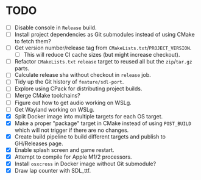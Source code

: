 # TODO
- [ ] Disable console in `Release` build.
- [ ] Install project dependencies as Git submodules instead of using CMake to fetch them?
- [ ] Get version number/release tag from `CMakeLists.txt`/`PROJECT_VERSION`.
  - [  ] This will reduce CI cache sizes (but might increase checkout).
- [ ] Refactor `CMakeLists.txt` `release` target to reused all but the `zip`/`tar.gz` parts.
- [ ] Calculate release sha without checkout in `release` job.
- [ ] Tidy up the Git history of `feature/sdl-port`.
- [ ] Explore using CPack for distributing project builds.
- [ ] Merge CMake toolchains?
- [ ] Figure out how to get audio working on WSLg.
- [ ] Get Wayland working on WSLg.
- [x] Split Docker image into multiple targets for each OS target.
- [x] Make a proper "package" target in CMake instead of using `POST_BUILD` which will not trigger if there are no changes.
- [x] Create build pipeline to build different targets and publish to GH/Releases page.
- [x] Enable splash screen and game restart.
- [x] Attempt to compile for Apple M1/2 processors.
- [x] Install `osxcross` in Docker image without Git submodule?
- [x] Draw lap counter with SDL_ttf.
